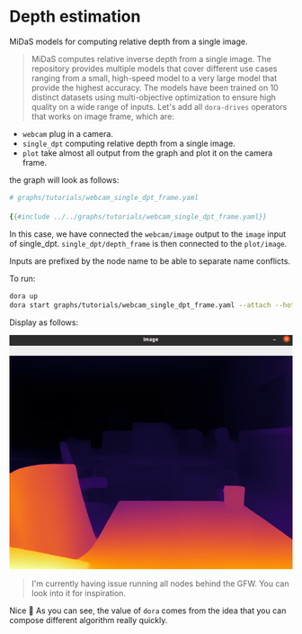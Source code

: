 # Depth estimation

MiDaS models for computing relative depth from a single image.

> MiDaS computes relative inverse depth from a single image. The repository provides multiple models that cover different use cases ranging from a small, high-speed model to a very large model that provide the highest accuracy. The models have been trained on 10 distinct datasets using multi-objective optimization to ensure high quality on a wide range of inputs.
Let's add all `dora-drives` operators that works on image frame, which are:
- `webcam` plug in a camera.
- `single_dpt` computing relative depth from a single image.
- `plot` take almost all output from the graph and plot it on the camera frame.

the graph will look as follows:
```yaml
# graphs/tutorials/webcam_single_dpt_frame.yaml

{{#include ../../graphs/tutorials/webcam_single_dpt_frame.yaml}}
```

In this case, we have connected the `webcam/image` output to the `image` input of single_dpt. `single_dpt/depth_frame` is then connected to the `plot/image`.

Inputs are prefixed by the node name to be able to separate name conflicts.

To run: 

```bash
dora up
dora start graphs/tutorials/webcam_single_dpt_frame.yaml --attach --hot-reload --name dpt_midas
```

Display as follows:
<p align="center">
    <img src="./midas_dpt.png.png" width="800">
</p>

> I'm currently having issue running all nodes behind the GFW. You can look into it for inspiration.

Nice 🥳 As you can see, the value of `dora` comes from the idea that you can compose different algorithm really quickly.